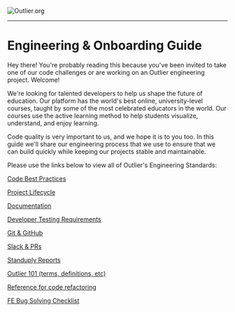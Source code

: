 ![Outlier.org](https://i.imgur.com/vJowpL1.png)

---

# Engineering & Onboarding Guide

Hey there! You're probably reading this because you've been invited to take one of our code challenges or are working on an Outlier engineering project. Welcome!

We're looking for talented developers to help us shape the future of education. Our platform has the world's best online, university-level courses, taught by some of the most celebrated educators in the world. Our courses use the active learning method to help students visualize, understand, and enjoy learning.

Code quality is very important to us, and we hope it is to you too. In this guide we'll share our engineering process that we use to ensure that we can build quickly while keeping our projects stable and maintainable.

Please use the links below to view all of Outlier's Engineering Standards:

[Code Best Practices](./codeStandards.md)

[Project Lifecycle](./projectLifecycle.md)

[Documentation](./projectDocumentation.md)

[Developer Testing Requirements](./developerTesting.md)

[Git & GitHub](./gitAndGitHub.md)

[Slack & PRs](./slackAndPRs.md)

[Standuply Reports](./standuplyReports.md)

[Outlier 101 (terms, definitions, etc)](/outlier101.md)

[Reference for code refactoring](./refactoring.md)

[FE Bug Solving Checklist](./FE-Bug-Solving-Checklist.md)
